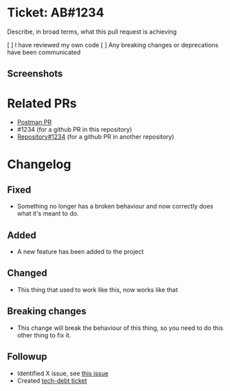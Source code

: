 # Ticket: AB#1234
Describe, in broad terms, what this pull request is achieving

[ ] I have reviewed my own code
[ ] Any breaking changes or deprecations have been communicated

## Screenshots
<!-- (add any necessary screenshots here, remove if not needed) -->

# Related PRs
<!-- (remove this section if not needed) -->

* [Postman PR](https://keyholding.postman.co/workspace/The-Keyholding-Company~6c3de995-cc6d-4283-82d7-b293d92a9c2c/pull-request/PR_UUID)
* #1234 (for a github PR in this repository)
* [Repository#1234](https://github.com/TheKeyholdingCompany/repository/pull/1234) (for a github PR in another repository)

# Changelog
<!-- (remove any unneeded sections below) -->

## Fixed
* Something no longer has a broken behaviour and now correctly does what it's meant to do.

## Added
* A new feature has been added to the project

## Changed
* This thing that used to work like this, now works like that

## Breaking changes
* This change will break the behaviour of this thing, so you need to do this other thing to fix it.

## Followup
* Identified X issue, see [this issue](https://link-to-issue)
* Created [tech-debt ticket](https://link-to-issue)
